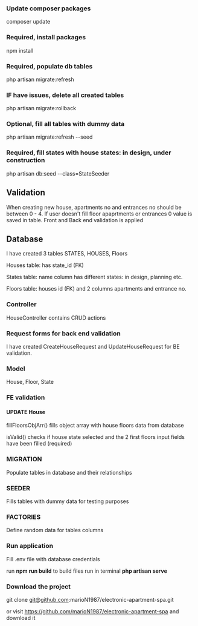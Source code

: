 ### Update composer packages
composer update

### Required, install packages
npm install

### Required, populate db tables
php artisan migrate:refresh

### IF have issues, delete all created tables

php artisan migrate:rollback

### Optional, fill all tables with dummy data
php artisan migrate:refresh --seed

### Required, fill states with house states: in design, under construction
php artisan db:seed --class=StateSeeder

## Validation
When creating new house, apartments no and entrances no should be between 0 - 4. 
If user doesn't fill floor apaprtments or entrances 0 value is saved in table.
Front and Back end validation is applied

## Database
I have created 3 tables STATES, HOUSES, Floors

Houses table: has state_id (FK) 

States table: name column has different states: in design, planning  etc.

Floors table: houses id (FK) and 2 columns apartments and entrance no.

### Controller
HouseController contains CRUD actions

### Request forms for back end validation
I have created CreateHouseRequest and UpdateHouseRequest for BE validation.

### Model
House, Floor, State

### FE validation

#### UPDATE House
fillFloorsObjArr() fills object array with house floors data from database

isValid() checks if house state selected and the 2 first floors input fields have been filled (required)

### MIGRATION
Populate tables in database and their relationships

### SEEDER 
Fills tables with dummy data for testing purposes

### FACTORIES
Define random data for tables columns


### Run application
Fill .env file with database credentials

run **npm run build** to build files
run in terminal **php artisan serve**

### Download the project

git clone git@github.com:marioN1987/electronic-apartment-spa.git

or visit https://github.com/marioN1987/electronic-apartment-spa and download it


